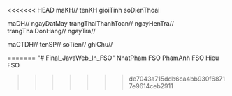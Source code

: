 <<<<<<< HEAD
maKH//
tenKH
gioiTinh
soDienThoai

maDH//
ngayDatMay
trangThaiThanhToan//
ngayHenTra//
trangThaiDonHang//
ngayTra//

maCTDH//
tenSP//
soTien//
ghiChu//

=======
"# Final_JavaWeb_In_FSO" 
NhatPham FSO
PhamAnh FSO
Hieu FSO
>>>>>>> de7043a715ddb6ca4bb930f68717e9614ceb2911
